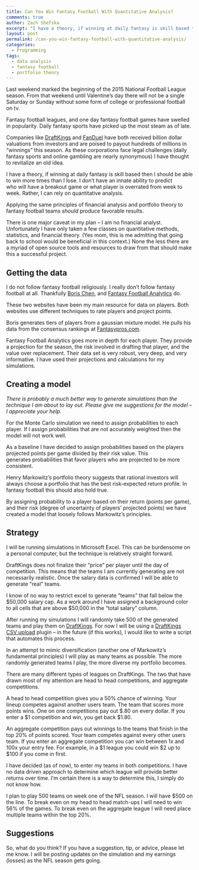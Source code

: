 ```yaml
---
title: Can You Win Fantasy Football With Quantitative Analysis?
comments: true
author: Zach Shefska
excerpt: "I have a theory, if winning at daily fantasy is skill based then I should be able to win more times than I lose. I don't have an innate ability to predict who will have a breakout game or what player is overrated from week to week. Rather, I can rely on quantitative analysis."
layout: post
permalink: /can-you-win-fantasy-football-with-quantitative-analysis/
categories:
  - Programming
tags:
  - data analysis
  - fantasy football
  - portfolio theory
---
```

<div class="ttr_start">
</div>

Last weekend marked the beginning of the 2015 National Football League season. From that weekend until Valentine&#8217;s day there will not be a single Saturday or Sunday without some form of college or professional football on tv.

Fantasy football leagues, and one day fantasy football games have swelled in popularity. Daily fantasy sports have picked up the most steam as of late.

Companies like [DraftKings][1] and [FanDuel][2] have both received billion dollar valuations from investors and are poised to payout hundreds of millions in &#8220;winnings&#8221; this season. As these corporations face legal challenges (daily fantasy sports and online gambling are nearly synonymous) I have thought to revitalize an old idea.

I have a theory, if winning at daily fantasy is skill based then I should be able to win more times than I lose. I don&#8217;t have an innate ability to predict who will have a breakout game or what player is overrated from week to week. Rather, I can rely on quantitative analysis.

Applying the same principles of financial analysis and portfolio theory to fantasy football teams *should* produce favorable results.

There is one major caveat in my plan &#8211; I am no financial analyst. Unfortunately I have only taken a few classes on quantitative methods, statistics, and financial theory. (Yes mom, this is me admitting that going back to school would be beneficial in this context.) None the less there are a myriad of open source tools and resources to draw from that should make this a successful project.

## Getting the data

I do not follow fantasy football religiously. I really don&#8217;t follow fantasy football at all. Thankfully [Boris Chen][3], and [Fantasy Football Analytics][4] do.

These two websites have been my main resource for data on players. Both websites use different techniques to rate players and project points.

Boris generates tiers of players from a gaussian mixture model. He pulls his data from the consensus rankings at [Fantasypros.com][5].

Fantasy Football Analytics goes more in depth for each player. They provide a projection for the season, the risk involved in drafting that player, and the value over replacement. Their data set is very robust, very deep, and very informative. I have used their projections and calculations for my simulations.

## Creating a model

*There is probably a much better way to generate simulations than the technique I am about to lay out. Please give me suggestions for the model &#8211; I appreciate your help.*

For the Monte Carlo simulation we need to assign probabilities to each player. If I assign probabilities that are not accurately weighted then the model will not work well.

As a baseline I have decided to assign probabilities based on the players projected points per game divided by their risk value. This generates probabilities that favor players who are projected to be more consistent.

Henry Markowitz&#8217;s portfolio theory suggests that rational investors will always choose a portfolio that has the best risk-expected return profile. In fantasy football this should also hold true.

By assigning probability to a player based on their return (points per game), and their risk (degree of uncertainty of players&#8217; projected points) we have created a model that loosely follows Markowitz&#8217;s principles.

## Strategy

I will be running simulations in Microsoft Excel. This can be burdensome on a personal computer, but the technique is relatively straight forward.

DraftKings does not finalize their &#8220;price&#8221; per player until the day of competition. This means that the teams I am currently generating are not necessarily realistic. Once the salary data is confirmed I will be able to generate &#8220;real&#8221; teams.

I know of no way to restrict excel to generate &#8220;teams&#8221; that fall below the $50,000 salary cap. As a work around I have assigned a background color to all cells that are above $50,000 in the &#8220;total salary&#8221; column.

After running my simulations I will randomly take 500 of the generated teams and play them on [DraftKings][1]. For now I will be using a [DraftKings CSV upload][6] plugin &#8211; in the future (if this works), I would like to write a script that automates this process.

In an attempt to mimic diversification (another one of Markowitz&#8217;s fundamental principles) I will play as many teams as possible. The more randomly generated teams I play, the more diverse my portfolio becomes.

There are many different types of leagues on DraftKings. The two that have drawn most of my attention are head to head competitions, and aggregate competitions.

A head to head competition gives you a 50% chance of winning. Your lineup competes against another users team. The team that scores more points wins. One on one competitions pay out $.80 on every dollar. If you enter a $1 competition and win, you get back $1.80.

An aggregate competition pays out winnings to the teams that finish in the top 20% of points scored. Your team competes against every other users team. If you enter an aggregate competition you can win between 1x and 100x your entry fee. For example, in a $1 league you could win $2 up to $100 if you come in first.

I have decided (as of now), to enter my teams in both competitions. I have no data driven approach to determine which league will provide better returns over time. I&#8217;m certain there is a way to determine this, I simply do not know how.

I plan to play 500 teams on week one of the NFL season. I will have $500 on the line. To break even on my head to head match-ups I will need to win 56% of the games. To break even on the aggregate league I will need place multiple teams within the top 20%.

## Suggestions

So, what do you think? If you have a suggestion, tip, or advice, please let me know. I will be posting updates on the simulation and my earnings (losses) as the NFL season gets going.

<div class="ttr_end">
</div>

 [1]: https://www.draftkings.com/r/zachshefska
 [2]: https://www.fanduel.com/
 [3]: http://www.borischen.co/
 [4]: http://fantasyfootballanalytics.net/
 [5]: http://fantasypros.com/
 [6]: https://rotogrinders.com/threads/introducing-our-new-script-extension-to-help-you-bulk-enter-lineups-on-draftkings-766518